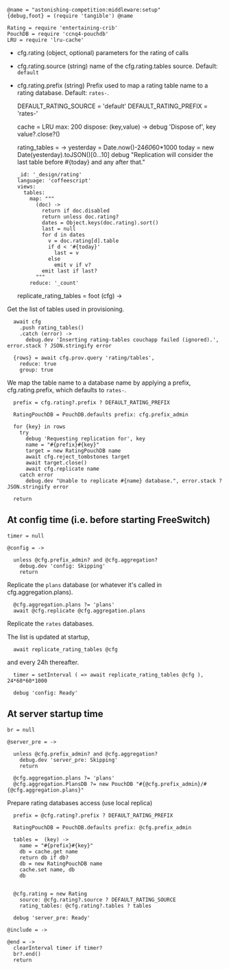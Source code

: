     @name = "astonishing-competition:middleware:setup"
    {debug,foot} = (require 'tangible') @name

    Rating = require 'entertaining-crib'
    PouchDB = require 'ccnq4-pouchdb'
    LRU = require 'lru-cache'

* cfg.rating (object, optional) parameters for the rating of calls
* cfg.rating.source (string) name of the cfg.rating.tables source. Default: `default`
* cfg.rating.prefix (string) Prefix used to map a rating table name to a rating database. Default: `rates-`.

    DEFAULT_RATING_SOURCE = 'default'
    DEFAULT_RATING_PREFIX = 'rates-'

    cache = LRU
      max: 200
      dispose: (key,value) ->
        debug 'Dispose of', key
        value?.close?()


    rating_tables = ->
      yesterday = Date.now()-24*60*60*1000
      today = new Date(yesterday).toJSON()[0...10]
      debug "Replication will consider the last table before #{today} and any after that."

      _id: '_design/rating'
      language: 'coffeescript'
      views:
        tables:
          map: """
            (doc) ->
              return if doc.disabled
              return unless doc.rating?
              dates = Object.keys(doc.rating).sort()
              last = null
              for d in dates
                v = doc.rating[d].table
                if d < '#{today}'
                  last = v
                else
                  emit v if v?
              emit last if last?
            """
          reduce: '_count'

    replicate_rating_tables = foot (cfg) ->

Get the list of tables used in provisioning.

      await cfg
        .push rating_tables()
        .catch (error) ->
          debug.dev 'Inserting rating-tables couchapp failed (ignored).', error.stack ? JSON.stringify error

      {rows} = await cfg.prov.query 'rating/tables',
        reduce: true
        group: true

We map the table name to a database name by applying a prefix, cfg.rating.prefix, which defaults to `rates-`.

      prefix = cfg.rating?.prefix ? DEFAULT_RATING_PREFIX

      RatingPouchDB = PouchDB.defaults prefix: cfg.prefix_admin

      for {key} in rows
        try
          debug 'Requesting replication for', key
          name = "#{prefix}#{key}"
          target = new RatingPouchDB name
          await cfg.reject_tombstones target
          await target.close()
          await cfg.replicate name
        catch error
          debug.dev "Unable to replicate #{name} database.", error.stack ? JSON.stringify error

      return

At config time (i.e. before starting FreeSwitch)
-------

    timer = null

    @config = ->

      unless @cfg.prefix_admin? and @cfg.aggregation?
        debug.dev 'config: Skipping'
        return

Replicate the `plans` database (or whatever it's called in cfg.aggregation.plans).

      @cfg.aggregation.plans ?= 'plans'
      await @cfg.replicate @cfg.aggregation.plans

Replicate the `rates` databases.

The list is updated at startup,

      await replicate_rating_tables @cfg

and every 24h thereafter.

      timer = setInterval ( => await replicate_rating_tables @cfg ), 24*60*60*1000

      debug 'config: Ready'

At server startup time
----------------------

    br = null

    @server_pre = ->

      unless @cfg.prefix_admin? and @cfg.aggregation?
        debug.dev 'server_pre: Skipping'
        return

      @cfg.aggregation.plans ?= 'plans'
      @cfg.aggregation.PlansDB ?= new PouchDB "#{@cfg.prefix_admin}/#{@cfg.aggregation.plans}"

Prepare rating databases access (use local replica)

      prefix = @cfg.rating?.prefix ? DEFAULT_RATING_PREFIX

      RatingPouchDB = PouchDB.defaults prefix: @cfg.prefix_admin

      tables =  (key) ->
        name = "#{prefix}#{key}"
        db = cache.get name
        return db if db?
        db = new RatingPouchDB name
        cache.set name, db
        db


      @cfg.rating = new Rating
        source: @cfg.rating?.source ? DEFAULT_RATING_SOURCE
        rating_tables: @cfg.rating?.tables ? tables

      debug 'server_pre: Ready'

    @include = ->

    @end = ->
      clearInterval timer if timer?
      br?.end()
      return
